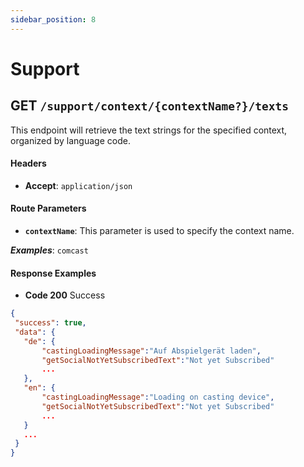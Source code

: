 ```yaml
---
sidebar_position: 8
---
```


# Support

## GET `/support/context/{contextName?}/texts`

This endpoint will retrieve the text strings for the specified context, organized by language code.

#### Headers

* **Accept**: `application/json`

#### Route Parameters

* **`contextName`**: This parameter is used to specify the context name.

 ***Examples***: `comcast`

#### Response Examples

* **Code 200** Success
 ```json
{
  "success": true,
  "data": {
    "de": {
        "castingLoadingMessage":"Auf Abspielgerät laden",
        "getSocialNotYetSubscribedText":"Not yet Subscribed"
        ...
    },
    "en": {
        "castingLoadingMessage":"Loading on casting device",
        "getSocialNotYetSubscribedText":"Not yet Subscribed"
        ...
    }
    ...
  }
}
 ```
